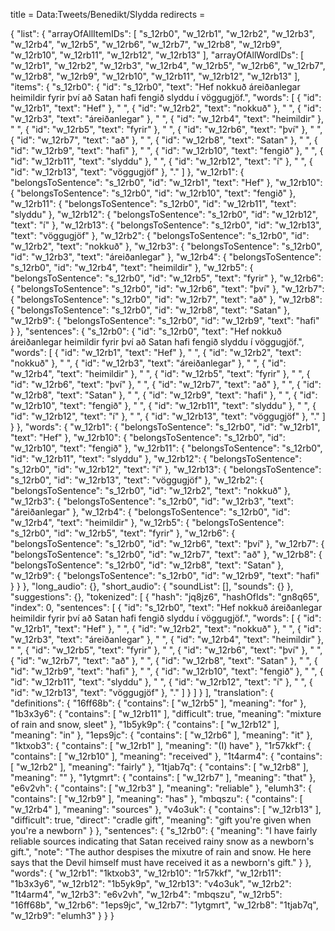 title = Data:Tweets/Benedikt/Slydda
redirects =
>>>>

{
    "list": {
        "arrayOfAllItemIDs": [
            "s_12rb0",
            "w_12rb1",
            "w_12rb2",
            "w_12rb3",
            "w_12rb4",
            "w_12rb5",
            "w_12rb6",
            "w_12rb7",
            "w_12rb8",
            "w_12rb9",
            "w_12rb10",
            "w_12rb11",
            "w_12rb12",
            "w_12rb13"
        ],
        "arrayOfAllWordIDs": [
            "w_12rb1",
            "w_12rb2",
            "w_12rb3",
            "w_12rb4",
            "w_12rb5",
            "w_12rb6",
            "w_12rb7",
            "w_12rb8",
            "w_12rb9",
            "w_12rb10",
            "w_12rb11",
            "w_12rb12",
            "w_12rb13"
        ],
        "items": {
            "s_12rb0": {
                "id": "s_12rb0",
                "text": "Hef nokkuð áreiðanlegar heimildir fyrir því að Satan hafi fengið slyddu í vöggugjöf.",
                "words": [
                    {
                        "id": "w_12rb1",
                        "text": "Hef"
                    },
                    " ",
                    {
                        "id": "w_12rb2",
                        "text": "nokkuð"
                    },
                    " ",
                    {
                        "id": "w_12rb3",
                        "text": "áreiðanlegar"
                    },
                    " ",
                    {
                        "id": "w_12rb4",
                        "text": "heimildir"
                    },
                    " ",
                    {
                        "id": "w_12rb5",
                        "text": "fyrir"
                    },
                    " ",
                    {
                        "id": "w_12rb6",
                        "text": "því"
                    },
                    " ",
                    {
                        "id": "w_12rb7",
                        "text": "að"
                    },
                    " ",
                    {
                        "id": "w_12rb8",
                        "text": "Satan"
                    },
                    " ",
                    {
                        "id": "w_12rb9",
                        "text": "hafi"
                    },
                    " ",
                    {
                        "id": "w_12rb10",
                        "text": "fengið"
                    },
                    " ",
                    {
                        "id": "w_12rb11",
                        "text": "slyddu"
                    },
                    " ",
                    {
                        "id": "w_12rb12",
                        "text": "í"
                    },
                    " ",
                    {
                        "id": "w_12rb13",
                        "text": "vöggugjöf"
                    },
                    "."
                ]
            },
            "w_12rb1": {
                "belongsToSentence": "s_12rb0",
                "id": "w_12rb1",
                "text": "Hef"
            },
            "w_12rb10": {
                "belongsToSentence": "s_12rb0",
                "id": "w_12rb10",
                "text": "fengið"
            },
            "w_12rb11": {
                "belongsToSentence": "s_12rb0",
                "id": "w_12rb11",
                "text": "slyddu"
            },
            "w_12rb12": {
                "belongsToSentence": "s_12rb0",
                "id": "w_12rb12",
                "text": "í"
            },
            "w_12rb13": {
                "belongsToSentence": "s_12rb0",
                "id": "w_12rb13",
                "text": "vöggugjöf"
            },
            "w_12rb2": {
                "belongsToSentence": "s_12rb0",
                "id": "w_12rb2",
                "text": "nokkuð"
            },
            "w_12rb3": {
                "belongsToSentence": "s_12rb0",
                "id": "w_12rb3",
                "text": "áreiðanlegar"
            },
            "w_12rb4": {
                "belongsToSentence": "s_12rb0",
                "id": "w_12rb4",
                "text": "heimildir"
            },
            "w_12rb5": {
                "belongsToSentence": "s_12rb0",
                "id": "w_12rb5",
                "text": "fyrir"
            },
            "w_12rb6": {
                "belongsToSentence": "s_12rb0",
                "id": "w_12rb6",
                "text": "því"
            },
            "w_12rb7": {
                "belongsToSentence": "s_12rb0",
                "id": "w_12rb7",
                "text": "að"
            },
            "w_12rb8": {
                "belongsToSentence": "s_12rb0",
                "id": "w_12rb8",
                "text": "Satan"
            },
            "w_12rb9": {
                "belongsToSentence": "s_12rb0",
                "id": "w_12rb9",
                "text": "hafi"
            }
        },
        "sentences": {
            "s_12rb0": {
                "id": "s_12rb0",
                "text": "Hef nokkuð áreiðanlegar heimildir fyrir því að Satan hafi fengið slyddu í vöggugjöf.",
                "words": [
                    {
                        "id": "w_12rb1",
                        "text": "Hef"
                    },
                    " ",
                    {
                        "id": "w_12rb2",
                        "text": "nokkuð"
                    },
                    " ",
                    {
                        "id": "w_12rb3",
                        "text": "áreiðanlegar"
                    },
                    " ",
                    {
                        "id": "w_12rb4",
                        "text": "heimildir"
                    },
                    " ",
                    {
                        "id": "w_12rb5",
                        "text": "fyrir"
                    },
                    " ",
                    {
                        "id": "w_12rb6",
                        "text": "því"
                    },
                    " ",
                    {
                        "id": "w_12rb7",
                        "text": "að"
                    },
                    " ",
                    {
                        "id": "w_12rb8",
                        "text": "Satan"
                    },
                    " ",
                    {
                        "id": "w_12rb9",
                        "text": "hafi"
                    },
                    " ",
                    {
                        "id": "w_12rb10",
                        "text": "fengið"
                    },
                    " ",
                    {
                        "id": "w_12rb11",
                        "text": "slyddu"
                    },
                    " ",
                    {
                        "id": "w_12rb12",
                        "text": "í"
                    },
                    " ",
                    {
                        "id": "w_12rb13",
                        "text": "vöggugjöf"
                    },
                    "."
                ]
            }
        },
        "words": {
            "w_12rb1": {
                "belongsToSentence": "s_12rb0",
                "id": "w_12rb1",
                "text": "Hef"
            },
            "w_12rb10": {
                "belongsToSentence": "s_12rb0",
                "id": "w_12rb10",
                "text": "fengið"
            },
            "w_12rb11": {
                "belongsToSentence": "s_12rb0",
                "id": "w_12rb11",
                "text": "slyddu"
            },
            "w_12rb12": {
                "belongsToSentence": "s_12rb0",
                "id": "w_12rb12",
                "text": "í"
            },
            "w_12rb13": {
                "belongsToSentence": "s_12rb0",
                "id": "w_12rb13",
                "text": "vöggugjöf"
            },
            "w_12rb2": {
                "belongsToSentence": "s_12rb0",
                "id": "w_12rb2",
                "text": "nokkuð"
            },
            "w_12rb3": {
                "belongsToSentence": "s_12rb0",
                "id": "w_12rb3",
                "text": "áreiðanlegar"
            },
            "w_12rb4": {
                "belongsToSentence": "s_12rb0",
                "id": "w_12rb4",
                "text": "heimildir"
            },
            "w_12rb5": {
                "belongsToSentence": "s_12rb0",
                "id": "w_12rb5",
                "text": "fyrir"
            },
            "w_12rb6": {
                "belongsToSentence": "s_12rb0",
                "id": "w_12rb6",
                "text": "því"
            },
            "w_12rb7": {
                "belongsToSentence": "s_12rb0",
                "id": "w_12rb7",
                "text": "að"
            },
            "w_12rb8": {
                "belongsToSentence": "s_12rb0",
                "id": "w_12rb8",
                "text": "Satan"
            },
            "w_12rb9": {
                "belongsToSentence": "s_12rb0",
                "id": "w_12rb9",
                "text": "hafi"
            }
        }
    },
    "long_audio": {},
    "short_audio": {
        "soundList": [],
        "sounds": {}
    },
    "suggestions": {},
    "tokenized": [
        {
            "hash": "jq8jz6",
            "hashOfIds": "gn8q65",
            "index": 0,
            "sentences": [
                {
                    "id": "s_12rb0",
                    "text": "Hef nokkuð áreiðanlegar heimildir fyrir því að Satan hafi fengið slyddu í vöggugjöf.",
                    "words": [
                        {
                            "id": "w_12rb1",
                            "text": "Hef"
                        },
                        " ",
                        {
                            "id": "w_12rb2",
                            "text": "nokkuð"
                        },
                        " ",
                        {
                            "id": "w_12rb3",
                            "text": "áreiðanlegar"
                        },
                        " ",
                        {
                            "id": "w_12rb4",
                            "text": "heimildir"
                        },
                        " ",
                        {
                            "id": "w_12rb5",
                            "text": "fyrir"
                        },
                        " ",
                        {
                            "id": "w_12rb6",
                            "text": "því"
                        },
                        " ",
                        {
                            "id": "w_12rb7",
                            "text": "að"
                        },
                        " ",
                        {
                            "id": "w_12rb8",
                            "text": "Satan"
                        },
                        " ",
                        {
                            "id": "w_12rb9",
                            "text": "hafi"
                        },
                        " ",
                        {
                            "id": "w_12rb10",
                            "text": "fengið"
                        },
                        " ",
                        {
                            "id": "w_12rb11",
                            "text": "slyddu"
                        },
                        " ",
                        {
                            "id": "w_12rb12",
                            "text": "í"
                        },
                        " ",
                        {
                            "id": "w_12rb13",
                            "text": "vöggugjöf"
                        },
                        "."
                    ]
                }
            ]
        }
    ],
    "translation": {
        "definitions": {
            "16ff68b": {
                "contains": [
                    "w_12rb5"
                ],
                "meaning": "for"
            },
            "1b3x3y6": {
                "contains": [
                    "w_12rb11"
                ],
                "difficult": true,
                "meaning": "mixture of rain and snow, sleet"
            },
            "1b5yk9p": {
                "contains": [
                    "w_12rb12"
                ],
                "meaning": "in"
            },
            "1eps9jc": {
                "contains": [
                    "w_12rb6"
                ],
                "meaning": "it"
            },
            "1ktxob3": {
                "contains": [
                    "w_12rb1"
                ],
                "meaning": "(I) have"
            },
            "1r57kkf": {
                "contains": [
                    "w_12rb10"
                ],
                "meaning": "received"
            },
            "1t4arm4": {
                "contains": [
                    "w_12rb2"
                ],
                "meaning": "fairly"
            },
            "1tjab7q": {
                "contains": [
                    "w_12rb8"
                ],
                "meaning": ""
            },
            "1ytgmrt": {
                "contains": [
                    "w_12rb7"
                ],
                "meaning": "that"
            },
            "e6v2vh": {
                "contains": [
                    "w_12rb3"
                ],
                "meaning": "reliable"
            },
            "elumh3": {
                "contains": [
                    "w_12rb9"
                ],
                "meaning": "has"
            },
            "mbqszu": {
                "contains": [
                    "w_12rb4"
                ],
                "meaning": "sources"
            },
            "v4o3uk": {
                "contains": [
                    "w_12rb13"
                ],
                "difficult": true,
                "direct": "cradle gift",
                "meaning": "gift you're given when you're a newborn"
            }
        },
        "sentences": {
            "s_12rb0": {
                "meaning": "I have fairly reliable sources indicating that Satan received rainy snow as a newborn's gift.",
                "note": "The author despises the mixutre of rain and snow. He here says that the Devil himself must have received it as a newborn's gift."
            }
        },
        "words": {
            "w_12rb1": "1ktxob3",
            "w_12rb10": "1r57kkf",
            "w_12rb11": "1b3x3y6",
            "w_12rb12": "1b5yk9p",
            "w_12rb13": "v4o3uk",
            "w_12rb2": "1t4arm4",
            "w_12rb3": "e6v2vh",
            "w_12rb4": "mbqszu",
            "w_12rb5": "16ff68b",
            "w_12rb6": "1eps9jc",
            "w_12rb7": "1ytgmrt",
            "w_12rb8": "1tjab7q",
            "w_12rb9": "elumh3"
        }
    }
}